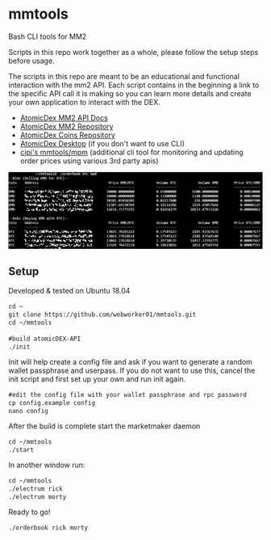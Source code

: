 # mmtools
Bash CLI tools for MM2

Scripts in this repo work together as a whole, please follow the setup steps before usage.

The scripts in this repo are meant to be an educational and functional interaction with the mm2 API.  Each script contains in the beginning a link to the specific API call it is making so you can learn more details and create your own application to interact with the DEX.

* [AtomicDex MM2 API Docs](https://developers.atomicdex.io/basic-docs/atomicdex/atomicdex-api.html)
* [AtomicDex MM2 Repository](https://github.com/KomodoPlatform/atomicDEX-API)
* [AtomicDex Coins Repository](https://github.com/KomodoPlatform/coins)
* [AtomicDex Desktop](https://github.com/KomodoPlatform/atomicDEX-Desktop) (if you don't want to use CLI)
* [cipi's mmtools/mpm](https://github.com/cipig/mmtools) (additional cli tool for monitoring and updating order prices using various 3rd party apis)

![orderbook.png](./img/orderbook.png)

## Setup

Developed & tested on Ubuntu 18.04

```
cd ~
git clone https://github.com/webworker01/mmtools.git
cd ~/mmtools

#build atomicDEX-API
./init
```

Init will help create a config file and ask if you want to generate a random wallet passphrase and userpass. If you do not want to use this, cancel the init script and first set up your own and run init again.

```
#edit the config file with your wallet passphrase and rpc password
cp config.example config
nano config
```

After the build is complete start the marketmaker daemon

```
cd ~/mmtools
./start
```

In another window run:

```
cd ~/mmtools
./electrum rick
./electrum morty
```

Ready to go!

```
./orderbook rick morty
```
